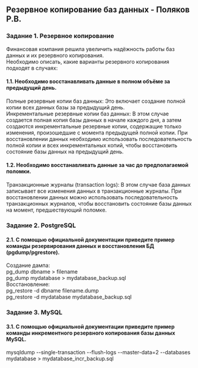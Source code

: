 ## Резервное копирование баз данных - Поляков Р.В.
### Задание 1. Резервное копирование  
Финансовая компания решила увеличить надёжность работы баз данных и их резервного копирования.  
Необходимо описать, какие варианты резервного копирования подходят в случаях:  
#### 1.1. Необходимо восстанавливать данные в полном объёме за предыдущий день.
Полные резервные копии баз данных: Это включает создание полной копии всех данных базы за предыдущий день.  
Инкрементальные резервные копии баз данных: В этом случае создается полная копия базы данных в начале каждого дня, а затем создаются инкрементальные резервные копии, содержащие только изменения, произошедшие с момента предыдущей полной копии. При восстановлении данных необходимо использовать последовательность полной копии и всех инкрементальных копий, чтобы восстановить состояние базы данных на предыдущий день.  
#### 1.2. Необходимо восстанавливать данные за час до предполагаемой поломки.
Транзакционные журналы (transaction logs): В этом случае база данных записывает все изменения данных в транзакционные журналы. При восстановлении данных можно использовать последовательность транзакционных журналов, чтобы восстановить состояние базы данных на момент, предшествующий поломке.  
### Задание 2. PostgreSQL
#### 2.1. С помощью официальной документации приведите пример команды резервирования данных и восстановления БД (pgdump/pgrestore).
Создание дампа:  
pg_dump dbname > filename  
pg_dump mydatabase > mydatabase_backup.sql  
Восстановление:  
pg_restore -d dbname filename.dump  
pg_restore -d mydatabase mydatabase_backup.sql  
### Задание 3. MySQL
#### 3.1. С помощью официальной документации приведите пример команды инкрементного резервного копирования базы данных MySQL.
mysqldump --single-transaction --flush-logs --master-data=2 --databases mydatabase > mydatabase_incr_backup.sql  
